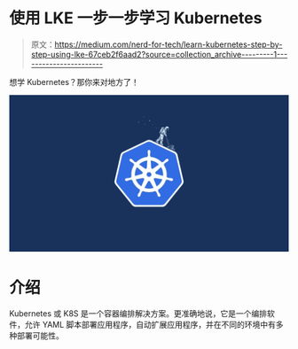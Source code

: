 # 使用 LKE 一步一步学习 Kubernetes

> 原文：<https://medium.com/nerd-for-tech/learn-kubernetes-step-by-step-using-lke-67ceb2f6aad2?source=collection_archive---------1----------------------->

想学 Kubernetes？那你来对地方了！

![](img/0ca04d322bda28822905d77b5c808c2a.png)

# 介绍

Kubernetes 或 K8S 是一个容器编排解决方案。更准确地说，它是一个编排软件，允许 YAML 脚本部署应用程序，自动扩展应用程序，并在不同的环境中有多种部署可能性。